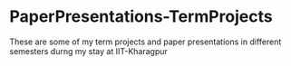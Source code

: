 # PaperPresentations-TermProjects

These are some of my term projects and paper presentations in different semesters durng my stay at IIT-Kharagpur
